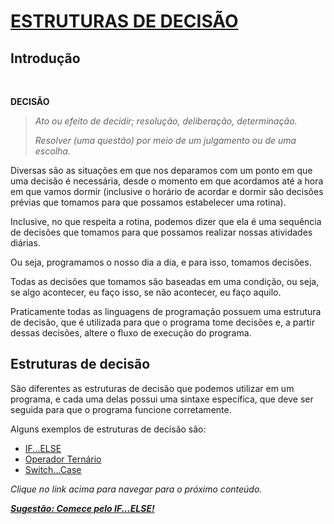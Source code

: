 # <u>**ESTRUTURAS DE DECISÃO**</u>

## Introdução
<br>

**DECISÃO**
> _Ato ou efeito de decidir; resolução, deliberação, determinação._
>
> _Resolver (uma questão) por meio de um julgamento ou de uma escolha._

Diversas são as situações em que nos deparamos com um ponto em que uma decisão é necessária, desde o momento em que acordamos até a hora em que vamos dormir (inclusive o horário de acordar e dormir são decisões prévias que tomamos para que possamos estabelecer uma rotina).

Inclusive, no que respeita a rotina, podemos dizer que ela é uma sequência de decisões que tomamos para que possamos realizar nossas atividades diárias.

Ou seja, programamos o nosso dia a dia, e para isso, tomamos decisões.

Todas as decisões que tomamos são baseadas em uma condição, ou seja, se algo acontecer, eu faço isso, se não acontecer, eu faço aquilo.

Praticamente todas as linguagens de programação possuem uma estrutura de decisão, que é utilizada para que o programa tome decisões e, a partir dessas decisões, altere o fluxo de execução do programa.

## Estruturas de decisão

São diferentes as estruturas de decisão que podemos utilizar em um programa, e cada uma delas possui uma sintaxe específica, que deve ser seguida para que o programa funcione corretamente.

Alguns exemplos de estruturas de decisão são:

- [IF...ELSE](03_01_if_else/README.md)
- [Operador Ternário](03_02_operador_ternario/README.md)
- [Switch...Case](03_03_switch_case/README.md)


_Clique no link acima para navegar para o próximo conteúdo._

***<u>Sugestão: Comece pelo IF...ELSE!</u>***
